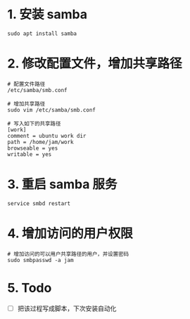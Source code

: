 # 1. 安装 samba

```shell
sudo apt install samba
```

# 2. 修改配置文件，增加共享路径

```shell
# 配置文件路径
/etc/samba/smb.conf

# 增加共享路径
sudo vim /etc/samba/smb.conf

# 写入如下的共享路径
[work]
comment = ubuntu work dir
path = /home/jam/work
browseable = yes
writable = yes
```

# 3. 重启 samba 服务

```shell
service smbd restart
```

# 4. 增加访问的用户权限

```shell
# 增加访问的可以用户共享路径的用户，并设置密码
sudo smbpasswd -a jam
```

# 5. Todo

- [ ] 把该过程写成脚本，下次安装自动化
